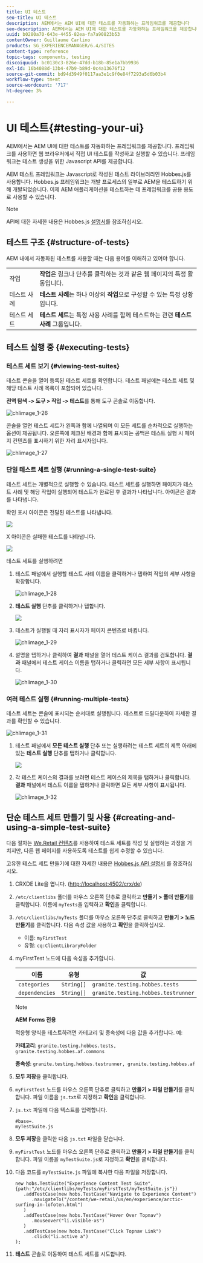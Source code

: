 ```yaml
---
title: UI 테스트
seo-title: UI 테스트
description: AEM에서는 AEM UI에 대한 테스트를 자동화하는 프레임워크를 제공합니다
seo-description: AEM에서는 AEM UI에 대한 테스트를 자동화하는 프레임워크를 제공합니다
uuid: b0280a70-643e-4455-82ea-fa7a90823b53
contentOwner: Guillaume Carlino
products: SG_EXPERIENCEMANAGER/6.4/SITES
content-type: reference
topic-tags: components, testing
discoiquuid: bc0130c3-826e-47dd-b18b-85e1a7bb9936
exl-id: 16b4088d-13b4-47b9-b89d-0c4a13676f12
source-git-commit: bd94d3949f0117aa3e1c9f0e84f7293a5d6b03b4
workflow-type: tm+mt
source-wordcount: '717'
ht-degree: 3%

---
```


# UI 테스트{#testing-your-ui}

AEM에서는 AEM UI에 대한 테스트를 자동화하는 프레임워크를 제공합니다. 프레임워크를 사용하면 웹 브라우저에서 직접 UI 테스트를 작성하고 실행할 수 있습니다. 프레임워크는 테스트 생성을 위한 Javascript API를 제공합니다.

AEM 테스트 프레임워크는 Javascript로 작성된 테스트 라이브러리인 Hobbes.js를 사용합니다. Hobbes.js 프레임워크는 개발 프로세스의 일부로 AEM을 테스트하기 위해 개발되었습니다. 이제 AEM 애플리케이션을 테스트하는 데 프레임워크를 공용 용도로 사용할 수 있습니다.

>[!NOTE]
>
>API에 대한 자세한 내용은 Hobbes.js [설명서](https://helpx.adobe.com/experience-manager/6-4/sites/developing/using/reference-materials/test-api/index.html)를 참조하십시오.

## 테스트 구조 {#structure-of-tests}

AEM 내에서 자동화된 테스트를 사용할 때는 다음 용어를 이해하고 있어야 합니다.

|  |  |
|---|---|
| 작업 | **작업**&#x200B;은 링크나 단추를 클릭하는 것과 같은 웹 페이지의 특정 활동입니다. |
| 테스트 사례 | **테스트 사례**&#x200B;는 하나 이상의 **작업**&#x200B;으로 구성할 수 있는 특정 상황입니다. |
| 테스트 세트 | **테스트 세트**&#x200B;는 특정 사용 사례를 함께 테스트하는 관련 **테스트 사례** 그룹입니다. |

## 테스트 실행 중 {#executing-tests}

### 테스트 세트 보기 {#viewing-test-suites}

테스트 콘솔을 열어 등록된 테스트 세트를 확인합니다. 테스트 패널에는 테스트 세트 및 해당 테스트 사례 목록이 포함되어 있습니다.

**전역 탐색 -> 도구 > 작업 -> 테스트**&#x200B;를 통해 도구 콘솔로 이동합니다.

![chlimage_1-26](assets/chlimage_1-26.png)

콘솔을 열면 테스트 세트가 왼쪽과 함께 나열되며 이 모든 세트를 순차적으로 실행하는 옵션이 제공됩니다. 오른쪽에 체크된 배경과 함께 표시되는 공백은 테스트 실행 시 페이지 컨텐츠를 표시하기 위한 자리 표시자입니다.

![chlimage_1-27](assets/chlimage_1-27.png)

### 단일 테스트 세트 실행 {#running-a-single-test-suite}

테스트 세트는 개별적으로 실행할 수 있습니다. 테스트 세트를 실행하면 페이지가 테스트 사례 및 해당 작업이 실행되어 테스트가 완료된 후 결과가 나타납니다. 아이콘은 결과를 나타냅니다.

확인 표시 아이콘은 전달된 테스트를 나타냅니다.

![](do-not-localize/chlimage_1-5.png)

X 아이콘은 실패한 테스트를 나타냅니다.

![](do-not-localize/chlimage_1-6.png)

테스트 세트를 실행하려면

1. 테스트 패널에서 실행할 테스트 사례 이름을 클릭하거나 탭하여 작업의 세부 사항을 확장합니다.

   ![chlimage_1-28](assets/chlimage_1-28.png)

1. **테스트 실행** 단추를 클릭하거나 탭합니다.

   ![](do-not-localize/chlimage_1-7.png)

1. 테스트가 실행될 때 자리 표시자가 페이지 콘텐츠로 바뀝니다.

   ![chlimage_1-29](assets/chlimage_1-29.png)

1. 설명을 탭하거나 클릭하여 **결과** 패널을 열어 테스트 케이스 결과를 검토합니다. **결과** 패널에서 테스트 케이스 이름을 탭하거나 클릭하면 모든 세부 사항이 표시됩니다.

   ![chlimage_1-30](assets/chlimage_1-30.png)

### 여러 테스트 실행 {#running-multiple-tests}

테스트 세트는 콘솔에 표시되는 순서대로 실행됩니다. 테스트로 드릴다운하여 자세한 결과를 확인할 수 있습니다.

![chlimage_1-31](assets/chlimage_1-31.png)

1. 테스트 패널에서 **모든 테스트 실행** 단추 또는 실행하려는 테스트 세트의 제목 아래에 있는 **테스트 실행** 단추를 탭하거나 클릭합니다.

   ![](do-not-localize/chlimage_1-8.png)

1. 각 테스트 케이스의 결과를 보려면 테스트 케이스의 제목을 탭하거나 클릭합니다. **결과** 패널에서 테스트 이름을 탭하거나 클릭하면 모든 세부 사항이 표시됩니다.

   ![chlimage_1-32](assets/chlimage_1-32.png)

## 단순 테스트 세트 만들기 및 사용 {#creating-and-using-a-simple-test-suite}

다음 절차는 [We.Retail 컨텐츠](/help/sites-developing/we-retail.md)를 사용하여 테스트 세트를 작성 및 실행하는 과정을 거치지만, 다른 웹 페이지를 사용하도록 테스트를 쉽게 수정할 수 있습니다.

고유한 테스트 세트 만들기에 대한 자세한 내용은 [Hobbes.js API 설명서](https://helpx.adobe.com/experience-manager/6-4/sites/developing/using/reference-materials/test-api/index.html) 를 참조하십시오.

1. CRXDE Lite을 엽니다. ([http://localhost:4502/crx/de](http://localhost:4502/crx/de))
1. `/etc/clientlibs` 폴더를 마우스 오른쪽 단추로 클릭하고 **만들기 > 폴더 만들기**&#x200B;를 클릭합니다. 이름에 `myTests`을 입력하고 **확인**&#x200B;을 클릭합니다.
1. `/etc/clientlibs/myTests` 폴더를 마우스 오른쪽 단추로 클릭하고 **만들기 > 노드 만들기**&#x200B;를 클릭합니다. 다음 속성 값을 사용하고 **확인**&#x200B;을 클릭하십시오.

   * 이름: `myFirstTest`
   * 유형: `cq:ClientLibraryFolder`

1. myFirstTest 노드에 다음 속성을 추가합니다.

   | 이름 | 유형 | 값 |
   |---|---|---|
   | `categories` | `String[]` | `granite.testing.hobbes.tests` |
   | `dependencies` | `String[]` | `granite.testing.hobbes.testrunner` |

   >[!NOTE]
   >
   >**AEM Forms 전용**
   >
   >적응형 양식을 테스트하려면 카테고리 및 종속성에 다음 값을 추가합니다. 예:
   >
   >**카테고리**:  `granite.testing.hobbes.tests, granite.testing.hobbes.af.commons`
   >
   >**종속성**:  `granite.testing.hobbes.testrunner, granite.testing.hobbes.af`

1. **모두 저장**&#x200B;을 클릭합니다.
1. `myFirstTest` 노드를 마우스 오른쪽 단추로 클릭하고 **만들기 > 파일 만들기**&#x200B;를 클릭합니다. 파일 이름을 `js.txt`로 지정하고 **확인**&#x200B;을 클릭합니다.
1. `js.txt` 파일에 다음 텍스트를 입력합니다.

   ```
   #base=.
   myTestSuite.js
   ```

1. **모두 저장**&#x200B;을 클릭한 다음 `js.txt` 파일을 닫습니다.
1. `myFirstTest` 노드를 마우스 오른쪽 단추로 클릭하고 **만들기 > 파일 만들기**&#x200B;를 클릭합니다. 파일 이름을 `myTestSuite.js`로 지정하고 **확인**&#x200B;을 클릭합니다.
1. 다음 코드를 `myTestSuite.js` 파일에 복사한 다음 파일을 저장합니다.

   ```
   new hobs.TestSuite("Experience Content Test Suite", {path:"/etc/clientlibs/myTests/myFirstTest/myTestSuite.js"})
      .addTestCase(new hobs.TestCase("Navigate to Experience Content")
         .navigateTo("/content/we-retail/us/en/experience/arctic-surfing-in-lofoten.html")
      )
      .addTestCase(new hobs.TestCase("Hover Over Topnav")
         .mouseover("li.visible-xs")
      )
      .addTestCase(new hobs.TestCase("Click Topnav Link")
         .click("li.active a")
   );
   ```

1. **테스트** 콘솔로 이동하여 테스트 세트를 시도합니다.
